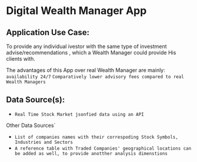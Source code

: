 # Digital Wealth Manager App

## Application Use Case:

To provide any individual ivestor with the same type of investment advise/recommendations , which a Wealth Manager could provide His clients with.

The advantages of this App over real Wealth Manager are mainly:
`availability 24/7`
`Comparatively lower advisory fees compared to real Wealth Managers`

## Data Source(s):
* `Real Time Stock Market jsonfied data using an API 
`

Other Data Sources`

* `List of companies names with their correspoding Stock Symbols, Industries and Sectors`
* `A reference table with Traded Companies' geographical locations can be added as well, to provide anotther analysis dimenstions`







